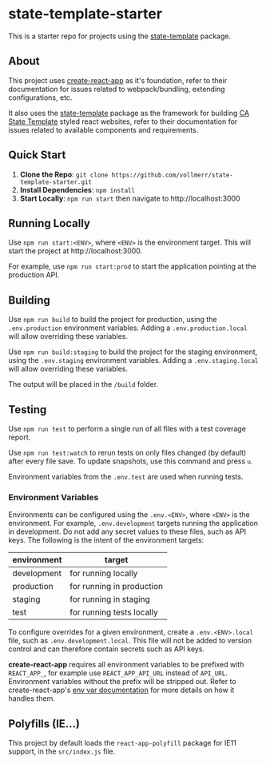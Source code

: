 # state-template-starter

This is a starter repo for projects using the [state-template](https://github.com/vollmerr/state-template) package.

## About
This project uses [create-react-app](https://github.com/facebook/create-react-app) as it's foundation, refer to their documentation for issues related to webpack/bundling, extending configurations, etc. 

It also uses the [state-template](https://www.npmjs.com/package/state-template) package as the framework for building [CA State Template](http://template.webstandards.ca.gov/sample/) styled react websites, refer to their documentation for issues related to available components and requirements.

## Quick Start
1. **Clone the Repo**: `git clone https://github.com/vollmerr/state-template-starter.git`
2. **Install Dependencies**: `npm install`
3. **Start Locally**: `npm run start` then navigate to http://localhost:3000

## Running Locally
Use `npm run start:<ENV>`, where `<ENV>` is the environment target. 
This will start the project at http://localhost:3000.

For example, use `npm run start:prod` to start the application pointing at the production API.

## Building
Use `npm run build` to build the project for production, using the `.env.production` environment variables. Adding a `.env.production.local` will allow overriding these variables.

Use `npm run build:staging` to build the project for the staging environment, using the `.env.staging` environment variables. Adding a `.env.staging.local` will allow overriding these variables.

The output will be placed in the `/build` folder.

## Testing
Use `npm run test` to perform a single run of all files with a test coverage report.

Use `npm run test:watch` to rerun tests on only files changed (by default) after every file save. To update snapshots, use this command and press `u`.

Environment variables from the `.env.test` are used when running tests.

### Environment Variables
Environments can be configured using the `.env.<ENV>`, where `<ENV>` is the environment. For example, `.env.development` targets running the application in development. Do not add any secret values to these files, such as API keys. The following is the intent of the environment targets:

environment | target
-|-
development | for running locally
production | for running in production
staging | for running in staging
test | for running tests locally

To configure overrides for a given environment, create a `.env.<ENV>.local` file, such as `.env.development.local`. This file will not be added to version control and can therefore contain secrets such as API keys.

**create-react-app** requires all environment variables to be prefixed with `REACT_APP_`, for example use `REACT_APP_API_URL` instead of `API_URL`. Environment variables without the prefix will be stripped out. Refer to create-react-app's [env var documentation](https://create-react-app.dev/docs/adding-custom-environment-variables/) for more details on how it handles them.

## Polyfills (IE...)
This project by default loads the `react-app-polyfill` package for IE11 support, in the `src/index.js` file.